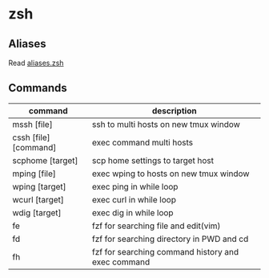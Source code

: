 # zsh

## Aliases

Read [aliases.zsh](./aliases.zsh)

## Commands

| command              | description                                        |
| -------------------- | -------------------------------------------------- |
| mssh [file]          | ssh to multi hosts on new tmux window              |
| cssh [file][command] | exec command multi hosts                           |
| scphome [target]     | scp home settings to target host                   |
| mping [file]         | exec wping to hosts on new tmux window             |
| wping [target]       | exec ping in while loop                            |
| wcurl [target]       | exec curl in while loop                            |
| wdig [target]        | exec dig in while loop                             |
| fe                   | fzf for searching file and edit(vim)               |
| fd                   | fzf for searching directory in PWD and cd          |
| fh                   | fzf for searching command history and exec command |
